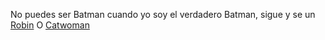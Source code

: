 No puedes ser Batman cuando yo soy el verdadero Batman, sigue y se un [Robin](../robin/robin.md)
O [Catwoman](../catwoman/catwoman.md)

